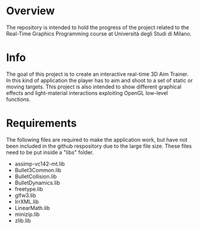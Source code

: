 # Overview
The repository is intended to hold the progress of the project related to the Real-Time Graphics Programming course at Università degli Studi di Milano.

# Info
The goal of this project is to create an interactive real-time 3D Aim Trainer. In this kind of application the player has to aim and shoot to a set of static or moving targets. This project is also intended to show different graphical effects and light-material interactions exploiting OpenGL low-level functions.

# Requirements
The following files are required to make the application work, but have not been included in the github respository due to the large file size.
These files need to be put inside a "libs" folder.
* assimp-vc142-mt.lib
* Bullet3Common.lib
* BulletCollision.lib
* BulletDynamics.lib
* freetype.lib
* glfw3.lib
* IrrXML.lib
* LinearMath.lib
* minizip.lib
* zlib.lib
